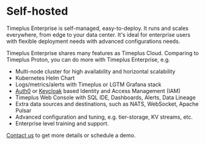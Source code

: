 # Self-hosted

Timeplus Enterprise is self-managed, easy-to-deploy. It runs and scales everywhere, from edge to your data center. It's ideal for enterprise users with flexible deployment needs with advanced configurations needs.

Timeplus Enterprise shares many features as Timeplus Cloud. Comparing to Timeplus Proton, you can do more with Timeplus Enterprise, e.g.

- Multi-node cluster for high availability and horizontal scalability
- Kubernetes Helm Chart
- Logs/metrics/alerts with Timeplus or LGTM Grafana stack
- [Auth0](https://auth0.com/) or [Keycloak](https://www.keycloak.org/) based Identity and Access Management (IAM)
- Timeplus Web Console with SQL IDE, Dashboards, Alerts, Data Lineage
- Extra data sources and destinations, such as NATS, WebSocket, Apache Pulsar
- Advanced configuration and tuning, e.g. tier-storage, KV streams, etc.
- Enterprise level training and support.

[Contact us](mailto:info@timeplus.com) to get more details or schedule a demo.
